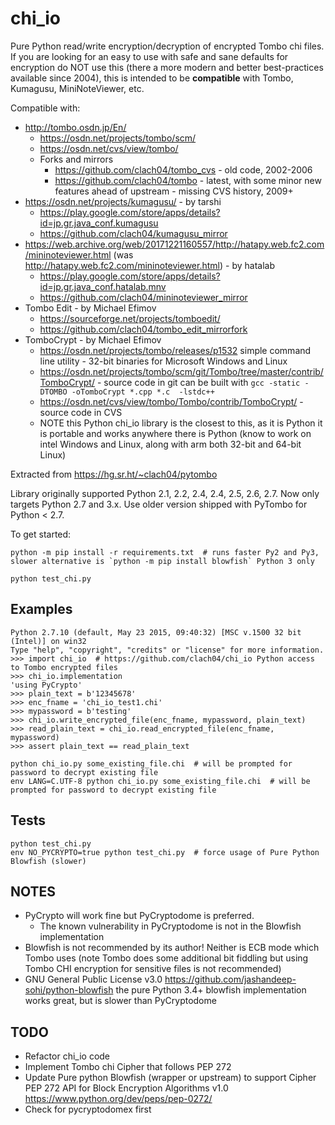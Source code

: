 # chi_io

Pure Python read/write encryption/decryption of encrypted Tombo chi files. If you are looking for an easy to use with safe and sane defaults for encryption do NOT use this (there a more modern and better best-practices available since 2004), this is intended to be **compatible** with Tombo, Kumagusu, MiniNoteViewer, etc.

Compatible with:

  * http://tombo.osdn.jp/En/
      * https://osdn.net/projects/tombo/scm/
      * https://osdn.net/cvs/view/tombo/
      * Forks and mirrors
          * https://github.com/clach04/tombo_cvs - old code, 2002-2006
          * https://github.com/clach04/tombo - latest, with some minor new features ahead of upstream - missing CVS history, 2009+
  * https://osdn.net/projects/kumagusu/ - by tarshi
      * https://play.google.com/store/apps/details?id=jp.gr.java_conf.kumagusu
      * https://github.com/clach04/kumagusu_mirror
  * https://web.archive.org/web/20171221160557/http://hatapy.web.fc2.com/mininoteviewer.html (was http://hatapy.web.fc2.com/mininoteviewer.html) - by hatalab
      * https://play.google.com/store/apps/details?id=jp.gr.java_conf.hatalab.mnv
      * https://github.com/clach04/mininoteviewer_mirror
  * Tombo Edit - by Michael Efimov
      * https://sourceforge.net/projects/tomboedit/
      * https://github.com/clach04/tombo_edit_mirrorfork
   * TomboCrypt - by Michael Efimov
       * https://osdn.net/projects/tombo/releases/p1532 simple command line utility - 32-bit binaries for Microsoft Windows and Linux
       * https://osdn.net/projects/tombo/scm/git/Tombo/tree/master/contrib/TomboCrypt/ - source code in git can be built with `gcc -static -DTOMBO -oTomboCrypt *.cpp *.c  -lstdc++`
       * https://osdn.net/cvs/view/tombo/Tombo/contrib/TomboCrypt/ - source code in CVS
       * NOTE this Python chi_io library is the closest to this, as it is Python it is portable and works anywhere there is Python (know to work on intel Windows and Linux, along with arm both 32-bit and 64-bit Linux)
      

Extracted from https://hg.sr.ht/~clach04/pytombo

Library originally supported Python 2.1, 2.2, 2.4, 2.4, 2.5, 2.6, 2.7. Now only targets Python 2.7 and 3.x. Use older version shipped with PyTombo for Python < 2.7.


To get started:

    python -m pip install -r requirements.txt  # runs faster Py2 and Py3, slower alternative is `python -m pip install blowfish` Python 3 only

    python test_chi.py

## Examples

    Python 2.7.10 (default, May 23 2015, 09:40:32) [MSC v.1500 32 bit (Intel)] on win32
    Type "help", "copyright", "credits" or "license" for more information.
    >>> import chi_io  # https://github.com/clach04/chi_io Python access to Tombo encrypted files
    >>> chi_io.implementation
    'using PyCrypto'
    >>> plain_text = b'12345678'
    >>> enc_fname = 'chi_io_test1.chi'
    >>> mypassword = b'testing'
    >>> chi_io.write_encrypted_file(enc_fname, mypassword, plain_text)
    >>> read_plain_text = chi_io.read_encrypted_file(enc_fname, mypassword)
    >>> assert plain_text == read_plain_text

    python chi_io.py some_existing_file.chi  # will be prompted for password to decrypt existing file
    env LANG=C.UTF-8 python chi_io.py some_existing_file.chi  # will be prompted for password to decrypt existing file


## Tests

    python test_chi.py
    env NO_PYCRYPTO=true python test_chi.py  # force usage of Pure Python Blowfish (slower)


## NOTES

  * PyCrypto will work fine but PyCryptodome is preferred.
    * The known vulnerability in PyCryptodome is not in the Blowfish implementation
  * Blowfish is not recommended by its author! Neither is ECB mode which Tombo uses (note Tombo does some additional bit fiddling but using Tombo CHI encryption for sensitive files is not recommended)
  * GNU General Public License v3.0 https://github.com/jashandeep-sohi/python-blowfish the pure Python 3.4+ blowfish implementation works great, but is slower than PyCryptodome

## TODO

  * Refactor chi_io code
  * Implement Tombo chi Cipher that follows PEP 272
  * Update Pure python Blowfish (wrapper or upstream) to support Cipher PEP 272
    API for Block Encryption Algorithms v1.0 https://www.python.org/dev/peps/pep-0272/
  * Check for pycryptodomex first
